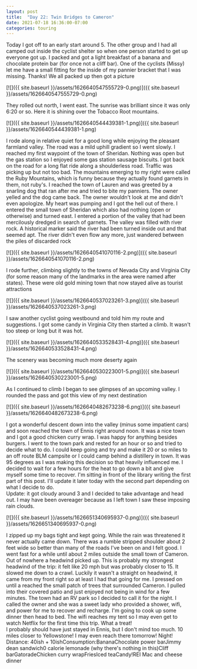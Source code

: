 ```yaml
---
layout: post
title:  "Day 22: Twin Bridges to Cameron"
date: 2021-07-18 16:36:00-07:00
categories: touring
---
```

Today I got off to an early start around 5. The other group and I had all camped out inside the cyclist shelter so when one person started to get up everyone got up. I packed and got a light breakfast of a banana and chocolate protein bar (for once not a cliff bar). One of the cyclists (Missy) let me have a small fitting for the inside of my pannier bracket that I was missing. Thanks! We all packed up then got a picture  

[![]({{ site.baseurl }}/assets/1626640547555729-0.png)]({{ site.baseurl }}/assets/1626640547555729-0.png)
  
They rolled out north, I went east. The sunrise was brilliant since it was only 6:20 or so. Here it is shining over the Tobacco Root mountains.   

[![]({{ site.baseurl }}/assets/1626640544439381-1.png)]({{ site.baseurl }}/assets/1626640544439381-1.png)
  
I rode along in relative quiet for a good long while enjoying the pleasant farmland valley. The road was a mild uphill gradient so I went slowly. I reached my first waypoint of the town of Sheridan. Nothing was open but the gas station so I enjoyed some gas station sausage biscuits. I got back on the road for a long flat ride along a shoulderless road. Traffic was picking up but not too bad. The mountains emerging to my right were called the Ruby Mountains, which is funny because they actually found garnets in them, not ruby's. I reached the town of Lauren and was greeted by a snarling dog that ran after me and tried to bite my panniers. The owner yelled and the dog came back. The owner wouldn't look at me and didn't even apologize. My heart was pumping and I got the hell out of there. I entered the small town of Sheridan which also had nothing (open or otherwise) and turned east. I entered a portion of the valley that had been mercilously dredged in search of garnets. The valley was filled with river rock. A historical marker said the river had been turned inside out and that seemed apt. The river didn't even flow any more, just wandered between the piles of discarded rock  

[![]({{ site.baseurl }}/assets/1626640541070116-2.png)]({{ site.baseurl }}/assets/1626640541070116-2.png)
  
I rode further, climbing slightly to the towns of Nevada City and Virginia City (for some reason many of the landmarks in the area were named after states). These were old gold mining town that now stayed alive as tourist attractions  

[![]({{ site.baseurl }}/assets/1626640537023261-3.png)]({{ site.baseurl }}/assets/1626640537023261-3.png)
  
I saw another cyclist going westbound and told him my route and suggestions. I got some candy in Virginia City then started a climb. It wasn't too steep or long but it was hot.   

[![]({{ site.baseurl }}/assets/1626640533528431-4.png)]({{ site.baseurl }}/assets/1626640533528431-4.png)
  
The scenery was becoming much more deserty again  

[![]({{ site.baseurl }}/assets/1626640530223001-5.png)]({{ site.baseurl }}/assets/1626640530223001-5.png)
  
As I continued to climb I began to see glimpses of an upcoming valley. I rounded the pass and got this view of my next destination  

[![]({{ site.baseurl }}/assets/1626640482673238-6.png)]({{ site.baseurl }}/assets/1626640482673238-6.png)
  
I got a wonderful descent down into the valley (minus some impatient cars) and soon reached the town of Ennis right around noon. It was a nice town and I got a good chicken curry wrap. I was happy for anything besides burgers. I went to the town park and rested for an hour or so and tried to decide what to do. I could keep going and try and make it 20 or so miles to an off route BLM campsite or I could camp behind a distillery in town. It was 95 degrees as I was making this decision so that heavily influenced me. I decided to wait for a few hours for the heat to go down a bit and give myself some time to recover. I'm sitting in front of the library writing the first part of this post. I'll update it later today with the second part depending on what I decide to do.  
Update: it got cloudy around 3 and I decided to take advantage and head out. I may have been overeager because as I left town I saw these imposing rain clouds.   

[![]({{ site.baseurl }}/assets/1626651340695937-0.png)]({{ site.baseurl }}/assets/1626651340695937-0.png)
  
I zipped up my bags tight and kept going. While the rain was threatened it never actually came down. There was a rumble stripped shoulder about 2 feet wide so better than many of the roads I've been on and I felt good. I went fast for a while until about 2 miles outside the small town of Cameron. Out of nowhere a headwind picked up. This is probably my strongest headwind of the trip: it felt like 20 mph but was probably closer to 15. It slowed me down to a crawl. Luckily it wasn't a straight on headwind, it came from my front right so at least I had that going for me. I pressed on until a reached the small patch of trees that surrounded Cameron. I pulled into their covered patio and just enjoyed not being in wind for a few minutes. The town had an RV park so I decided to call it for the night. I called the owner and she was a sweet lady who provided a shower, wifi, and power for me to recover and recharge. I'm going to cook up some dinner then head to bed. The wifi reaches my tent so I may even get to watch Netflix for the first time this trip. What a treat!  
I probably should have just stayed in Ennis, but I don't mind too much. 10 miles closer to Yellowstone! I may even reach there tomorrow! Night!  
Distance: 40ish + 10ishConsumption:BananaChocolate power barJimmy dean sandwich0 calorie lemonade (why there's nothing in this)Cliff barGatoradeChicken curry wrapFriesIced teaCandy!REI Mac and cheese dinner
